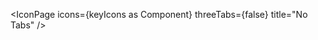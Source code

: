 <script lang="ts">
  import type { Component } from 'svelte';
  import { IconPage, filterStringKeys } from 'runes-webkit'
  import * as icons from '$lib'

  const keyIcons = filterStringKeys(icons);

</script>

<IconPage icons={keyIcons as Component} threeTabs={false} title="No Tabs" />